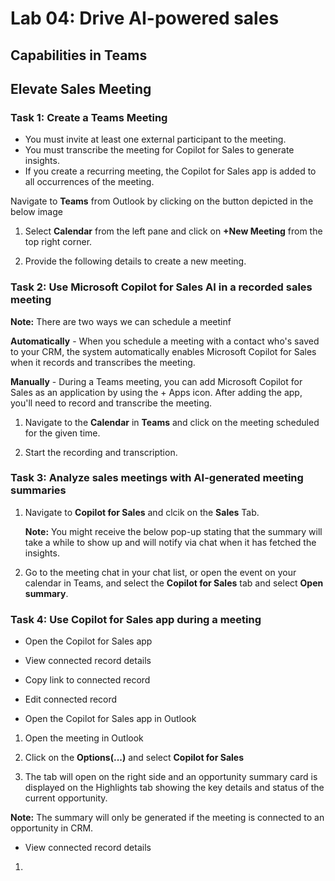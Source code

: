 # Lab 04: Drive AI-powered sales 

## Capabilities in Teams 

## Elevate Sales Meeting 

### Task 1: Create a Teams Meeting

- You must invite at least one external participant to the meeting.
- You must transcribe the meeting for Copilot for Sales to generate insights.
- If you create a recurring meeting, the Copilot for Sales app is added to all occurrences of the meeting.

Navigate to **Teams** from Outlook by clicking on the button depicted in the below image

1. Select **Calendar** from the left pane and click on **+New Meeting** from the top right corner.

1. Provide the following details to create a new meeting.

### Task 2: Use Microsoft Copilot for Sales AI in a recorded sales meeting 

**Note:** There are two ways we can schedule a meetinf

**Automatically** - When you schedule a meeting with a contact who's saved to your CRM, the system automatically enables Microsoft Copilot for Sales when it records and transcribes the meeting.

**Manually** - During a Teams meeting, you can add Microsoft Copilot for Sales as an application by using the + Apps icon. After adding the app, you'll need to record and transcribe the meeting.

1. Navigate to the **Calendar** in **Teams** and click on the meeting scheduled for the given time.

1. Start the recording and transcription.

### Task 3: Analyze sales meetings with AI-generated meeting summaries

1. Navigate to **Copilot for Sales** and clcik on the **Sales** Tab.

      **Note:** You might receive the below pop-up stating that the summary will take a while to show up and will notify via chat when it has fetched the insights.

1. Go to the meeting chat in your chat list, or open the event on your calendar in Teams, and select the **Copilot for Sales** tab and select **Open summary**.
   
### Task 4: Use Copilot for Sales app during a meeting

- Open the Copilot for Sales app
- View connected record details
- Copy link to connected record
- Edit connected record

- Open the Copilot for Sales app in Outlook

1. Open the meeting in Outlook

1. Click on the **Options(...)** and select **Copilot for Sales**

1. The tab will open on the right side and an opportunity summary card is displayed on the Highlights tab showing the key details and status of the current opportunity.

**Note:** The summary will only be generated if the meeting is connected to an opportunity in CRM.

- View connected record details

1. 
